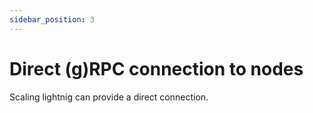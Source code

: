 ```yaml
---
sidebar_position: 3
---
```


# Direct (g)RPC connection to nodes

Scaling lightnig can provide a direct connection.

